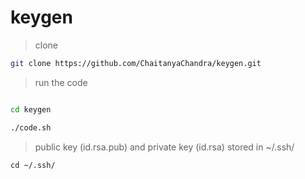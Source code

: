 # keygen

> clone

```bash
git clone https://github.com/ChaitanyaChandra/keygen.git
```

> run the code 

```bash

cd keygen

./code.sh

```

> public key (id.rsa.pub) and private key (id.rsa) stored in ~/.ssh/

```
cd ~/.ssh/
```
